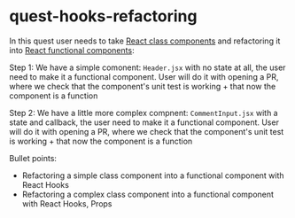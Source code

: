 # quest-hooks-refactoring

In this quest user needs to take [React class components](https://reactjs.org/docs/react-component.html) and refactoring it into [React functional components](https://www.robinwieruch.de/react-function-component/):

Step 1:
We have a simple comonent: `Header.jsx` with no state at all, the user need to make it a functional component.
User will do it with opening a PR, where we check that the component's unit test is working + that now the component is a function

Step 2:
We have a little more complex compnent: `CommentInput.jsx` with a state and callback, the user need to make it a functional component.
User will do it with opening a PR, where we check that the component's unit test is working + that now the component is a function


Bullet points: 
-	Refactoring a simple class component into a functional component with React Hooks 
-	Refactoring a complex class component into a functional component with React Hooks, Props  

